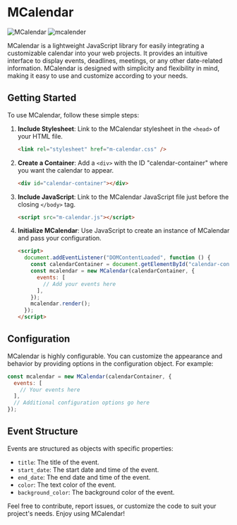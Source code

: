 # MCalendar

![MCalendar](https://github.com/Munya-Marinda/m-calendar/assets/84540577/14534007-3e3a-4c43-a175-734d2318edd1)
![mcalender](https://github.com/Munya-Marinda/m-calendar/assets/84540577/b776a2b6-ab00-4d0e-8ce3-c5e1712e0787)


MCalendar is a lightweight JavaScript library for easily integrating a customizable calendar into your web projects. It provides an intuitive interface to display events, deadlines, meetings, or any other date-related information. MCalendar is designed with simplicity and flexibility in mind, making it easy to use and customize according to your needs.

## Getting Started

To use MCalendar, follow these simple steps:

1. **Include Stylesheet**: Link to the MCalendar stylesheet in the `<head>` of your HTML file.

   ```html
   <link rel="stylesheet" href="m-calendar.css" />
   ```

2. **Create a Container**: Add a `<div>` with the ID "calendar-container" where you want the calendar to appear.

   ```html
   <div id="calendar-container"></div>
   ```

3. **Include JavaScript**: Link to the MCalendar JavaScript file just before the closing `</body>` tag.

   ```html
   <script src="m-calendar.js"></script>
   ```

4. **Initialize MCalendar**: Use JavaScript to create an instance of MCalendar and pass your configuration.

   ```html
   <script>
     document.addEventListener("DOMContentLoaded", function () {
       const calendarContainer = document.getElementById("calendar-container");
       const mcalendar = new MCalendar(calendarContainer, {
         events: [
           // Add your events here
         ],
       });
       mcalendar.render();
     });
   </script>
   ```

## Configuration

MCalendar is highly configurable. You can customize the appearance and behavior by providing options in the configuration object. For example:

```javascript
const mcalendar = new MCalendar(calendarContainer, {
  events: [
    // Your events here
  ],
  // Additional configuration options go here
});
```

## Event Structure

Events are structured as objects with specific properties:

- `title`: The title of the event.
- `start_date`: The start date and time of the event.
- `end_date`: The end date and time of the event.
- `color`: The text color of the event.
- `background_color`: The background color of the event.

Feel free to contribute, report issues, or customize the code to suit your project's needs. Enjoy using MCalendar!
